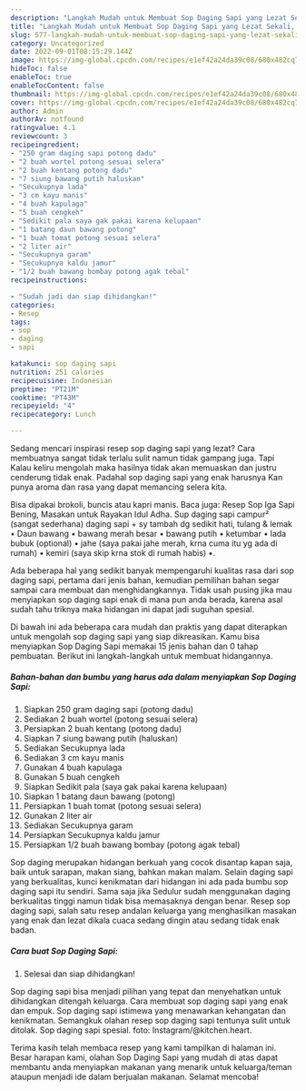 ```yaml
---
description: "Langkah Mudah untuk Membuat Sop Daging Sapi yang Lezat Sekali, Buat Buka Puasa Enak Banget"
title: "Langkah Mudah untuk Membuat Sop Daging Sapi yang Lezat Sekali, Buat Buka Puasa Enak Banget"
slug: 577-langkah-mudah-untuk-membuat-sop-daging-sapi-yang-lezat-sekali-buat-buka-puasa-enak-banget
category: Uncategorized
date: 2022-09-01T08:15:29.144Z
image: https://img-global.cpcdn.com/recipes/e1ef42a24da39c08/680x482cq70/sop-daging-sapi-foto-resep-utama.jpg
hideToc: false
enableToc: true
enableTocContent: false
thumbnail: https://img-global.cpcdn.com/recipes/e1ef42a24da39c08/680x482cq70/sop-daging-sapi-foto-resep-utama.jpg
cover: https://img-global.cpcdn.com/recipes/e1ef42a24da39c08/680x482cq70/sop-daging-sapi-foto-resep-utama.jpg
author: Admin
authorAv: notfound
ratingvalue: 4.1
reviewcount: 3
recipeingredient:
- "250 gram daging sapi potong dadu"
- "2 buah wortel potong sesuai selera"
- "2 buah kentang potong dadu"
- "7 siung bawang putih haluskan"
- "Secukupnya lada"
- "3 cm kayu manis"
- "4 buah kapulaga"
- "5 buah cengkeh"
- "Sedikit pala saya gak pakai karena kelupaan"
- "1 batang daun bawang potong"
- "1 buah tomat potong sesuai selera"
- "2 liter air"
- "Secukupnya garam"
- "Secukupnya kaldu jamur"
- "1/2 buah bawang bombay potong agak tebal"
recipeinstructions:

- "Sudah jadi dan siap dihidangkan!"
categories:
- Resep
tags:
- sop
- daging
- sapi

katakunci: sop daging sapi 
nutrition: 251 calories
recipecuisine: Indonesian
preptime: "PT21M"
cooktime: "PT43M"
recipeyield: "4"
recipecategory: Lunch

---
```



Sedang mencari inspirasi resep sop daging sapi yang lezat? Cara membuatnya sangat tidak terlalu sulit namun tidak gampang juga. Tapi Kalau keliru mengolah maka hasilnya tidak akan memuaskan dan justru cenderung tidak enak. Padahal sop daging sapi yang enak harusnya Kan punya aroma dan rasa yang dapat memancing selera kita.


Bisa dipakai brokoli, buncis atau kapri manis. Baca juga: Resep Sop Iga Sapi Bening, Masakan untuk Rayakan Idul Adha. Sup daging sapi campur² (sangat sederhana) daging sapi + sy tambah dg sedikit hati, tulang &amp; lemak • Daun bawang • bawang merah besar • bawang putih • ketumbar • lada bubuk (optional) • jahe (saya pakai jahe merah, krna cuma itu yg ada di rumah) • kemiri (saya skip krna stok di rumah habis) •.

Ada beberapa hal yang sedikit banyak mempengaruhi kualitas rasa dari sop daging sapi, pertama dari jenis bahan, kemudian pemilihan bahan segar sampai cara membuat dan menghidangkannya. Tidak usah pusing jika mau menyiapkan sop daging sapi enak di mana pun anda berada, karena asal sudah tahu triknya maka hidangan ini dapat jadi suguhan spesial.


Di bawah ini ada beberapa cara mudah dan praktis yang dapat diterapkan untuk mengolah sop daging sapi yang siap dikreasikan. Kamu bisa menyiapkan Sop Daging Sapi memakai 15 jenis bahan dan 0 tahap pembuatan. Berikut ini langkah-langkah untuk membuat hidangannya.

<!--inarticleads1-->

##### Bahan-bahan dan bumbu yang harus ada dalam menyiapkan Sop Daging Sapi:

1. Siapkan 250 gram daging sapi (potong dadu)
1. Sediakan 2 buah wortel (potong sesuai selera)
1. Persiapkan 2 buah kentang (potong dadu)
1. Siapkan 7 siung bawang putih (haluskan)
1. Sediakan Secukupnya lada
1. Sediakan 3 cm kayu manis
1. Gunakan 4 buah kapulaga
1. Gunakan 5 buah cengkeh
1. Siapkan Sedikit pala (saya gak pakai karena kelupaan)
1. Siapkan 1 batang daun bawang (potong)
1. Persiapkan 1 buah tomat (potong sesuai selera)
1. Gunakan 2 liter air
1. Sediakan Secukupnya garam
1. Persiapkan Secukupnya kaldu jamur
1. Persiapkan 1/2 buah bawang bombay (potong agak tebal)


Sop daging merupakan hidangan berkuah yang cocok disantap kapan saja, baik untuk sarapan, makan siang, bahkan makan malam. Selain daging sapi yang berkualitas, kunci kenikmatan dari hidangan ini ada pada bumbu sop daging sapi itu sendiri. Sama saja jika Sedulur sudah menggunakan daging berkualitas tinggi namun tidak bisa memasaknya dengan benar. Resep sop daging sapi, salah satu resep andalan keluarga yang menghasilkan masakan yang enak dan lezat dikala cuaca sedang dingin atau sedang tidak enak badan. 

<!--inarticleads2-->

##### Cara buat Sop Daging Sapi:


1. Selesai dan siap dihidangkan!

Sop daging sapi bisa menjadi pilihan yang tepat dan menyehatkan untuk dihidangkan ditengah keluarga. Cara membuat sop daging sapi yang enak dan empuk. Sop daging sapi istimewa yang menawarkan kehangatan dan kenikmatan. Semangkuk olahan resep sop daging sapi tentunya sulit untuk ditolak. Sop daging sapi spesial. foto: Instagram/@kitchen.heart. 

Terima kasih telah membaca resep yang kami tampilkan di halaman ini. Besar harapan kami, olahan Sop Daging Sapi yang mudah di atas dapat membantu anda menyiapkan makanan yang menarik untuk keluarga/teman ataupun menjadi ide dalam berjualan makanan. Selamat mencoba!
